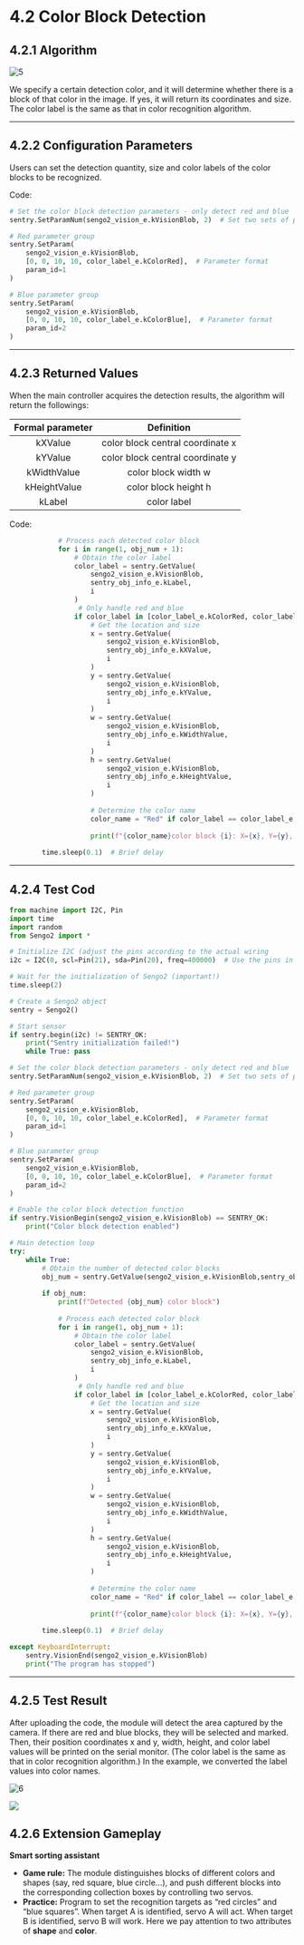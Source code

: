 # 4.2 Color Block Detection

## 4.2.1 Algorithm

![5](./media/5.png)

We specify a certain detection color, and it will determine whether there is a block of that color in the image. If yes, it will return its coordinates and size. The color label is the same as that in color recognition algorithm.

---------------------------

## 4.2.2 Configuration Parameters

Users can set the detection quantity, size and color labels of the color blocks to be recognized.

Code:

```python
# Set the color block detection parameters - only detect red and blue
sentry.SetParamNum(sengo2_vision_e.kVisionBlob, 2)  # Set two sets of parameters

# Red parameter group
sentry.SetParam(
    sengo2_vision_e.kVisionBlob,
    [0, 0, 10, 10, color_label_e.kColorRed],  # Parameter format
    param_id=1
)

# Blue parameter group
sentry.SetParam(
    sengo2_vision_e.kVisionBlob,
    [0, 0, 10, 10, color_label_e.kColorBlue],  # Parameter format
    param_id=2
)
```

-------------------

## 4.2.3 Returned Values

When the main controller acquires the detection results, the algorithm will return the followings:

| Formal parameter |            Definition            |
| :--------------: | :------------------------------: |
|     kXValue      | color block central coordinate x |
|     kYValue      | color block central coordinate y |
|   kWidthValue    |       color block width w        |
|   kHeightValue   |       color block height h       |
|      kLabel      |           color label            |

Code:

```python
            # Process each detected color block
            for i in range(1, obj_num + 1):
                # Obtain the color label
                color_label = sentry.GetValue(
                    sengo2_vision_e.kVisionBlob,
                    sentry_obj_info_e.kLabel,
                    i
                )
                 # Only handle red and blue
                if color_label in [color_label_e.kColorRed, color_label_e.kColorBlue]:
                    # Get the location and size
                    x = sentry.GetValue(
                        sengo2_vision_e.kVisionBlob,
                        sentry_obj_info_e.kXValue,
                        i
                    )
                    y = sentry.GetValue(
                        sengo2_vision_e.kVisionBlob,
                        sentry_obj_info_e.kYValue,
                        i
                    )
                    w = sentry.GetValue(
                        sengo2_vision_e.kVisionBlob,
                        sentry_obj_info_e.kWidthValue,
                        i
                    )
                    h = sentry.GetValue(
                        sengo2_vision_e.kVisionBlob,
                        sentry_obj_info_e.kHeightValue,
                        i
                    )
                    
                    # Determine the color name
                    color_name = "Red" if color_label == color_label_e.kColorRed else "Blue"
                    
                    print(f"{color_name}color block {i}: X={x}, Y={y}, Width={w}, Height={h}")
        
        time.sleep(0.1)  # Brief delay

```

---------------------

## 4.2.4 Test Cod

```python
from machine import I2C, Pin
import time
import random
from Sengo2 import *

# Initialize I2C (adjust the pins according to the actual wiring
i2c = I2C(0, scl=Pin(21), sda=Pin(20), freq=400000)  # Use the pins in the reference code

# Wait for the initialization of Sengo2 (important!)
time.sleep(2)

# Create a Sengo2 object
sentry = Sengo2()

# Start sensor
if sentry.begin(i2c) != SENTRY_OK:
    print("Sentry initialization failed!")
    while True: pass

# Set the color block detection parameters - only detect red and blue
sentry.SetParamNum(sengo2_vision_e.kVisionBlob, 2)  # Set two sets of parameters

# Red parameter group
sentry.SetParam(
    sengo2_vision_e.kVisionBlob,
    [0, 0, 10, 10, color_label_e.kColorRed],  # Parameter format
    param_id=1
)

# Blue parameter group
sentry.SetParam(
    sengo2_vision_e.kVisionBlob,
    [0, 0, 10, 10, color_label_e.kColorBlue],  # Parameter format
    param_id=2
)

# Enable the color block detection function
if sentry.VisionBegin(sengo2_vision_e.kVisionBlob) == SENTRY_OK:
    print("Color block detection enabled")

# Main detection loop
try:
    while True:
        # Obtain the number of detected color blocks
        obj_num = sentry.GetValue(sengo2_vision_e.kVisionBlob,sentry_obj_info_e.kStatus)
        
        if obj_num:
            print(f"Detected {obj_num} color block")
            
            # Process each detected color block
            for i in range(1, obj_num + 1):
                # Obtain the color label
                color_label = sentry.GetValue(
                    sengo2_vision_e.kVisionBlob,
                    sentry_obj_info_e.kLabel,
                    i
                )
                 # Only handle red and blue
                if color_label in [color_label_e.kColorRed, color_label_e.kColorBlue]:
                    # Get the location and size
                    x = sentry.GetValue(
                        sengo2_vision_e.kVisionBlob,
                        sentry_obj_info_e.kXValue,
                        i
                    )
                    y = sentry.GetValue(
                        sengo2_vision_e.kVisionBlob,
                        sentry_obj_info_e.kYValue,
                        i
                    )
                    w = sentry.GetValue(
                        sengo2_vision_e.kVisionBlob,
                        sentry_obj_info_e.kWidthValue,
                        i
                    )
                    h = sentry.GetValue(
                        sengo2_vision_e.kVisionBlob,
                        sentry_obj_info_e.kHeightValue,
                        i
                    )
                    
                    # Determine the color name
                    color_name = "Red" if color_label == color_label_e.kColorRed else "Blue"
                    
                    print(f"{color_name}color block {i}: X={x}, Y={y}, Width={w}, Height={h}")
        
        time.sleep(0.1)  # Brief delay

except KeyboardInterrupt:
    sentry.VisionEnd(sengo2_vision_e.kVisionBlob)
    print("The program has stopped")

```

----------------------------

## 4.2.5 Test Result

After uploading the code, the module will detect the area captured by the camera. If there are red and blue blocks, they will be selected and marked. Then, their position coordinates x and y, width, height, and color label values will be printed on the serial monitor. (The color label is the same as that in color recognition algorithm.) In the example, we converted the label values into color names.

![6](./media/6.png)

![](./media/b4.png)

## 4.2.6 Extension Gameplay

**Smart sorting assistant**

- **Game rule:** The module distinguishes blocks of different colors and shapes (say, red square, blue circle…), and push different blocks into the corresponding collection boxes by controlling two servos.
- **Practice:** Program to set the recognition targets as “red circles” and “blue squares”. When target A is identified, servo A will act. When target B is identified, servo B will work. Here we pay attention to two attributes of **shape** and **color**.